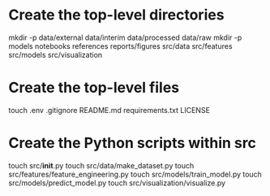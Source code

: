 # Create the top-level directories
mkdir -p data/external data/interim data/processed data/raw
mkdir -p models notebooks references reports/figures src/data src/features src/models src/visualization

# Create the top-level files
touch .env .gitignore README.md requirements.txt LICENSE

# Create the Python scripts within src
touch src/__init__.py
touch src/data/make_dataset.py
touch src/features/feature_engineering.py
touch src/models/train_model.py
touch src/models/predict_model.py
touch src/visualization/visualize.py